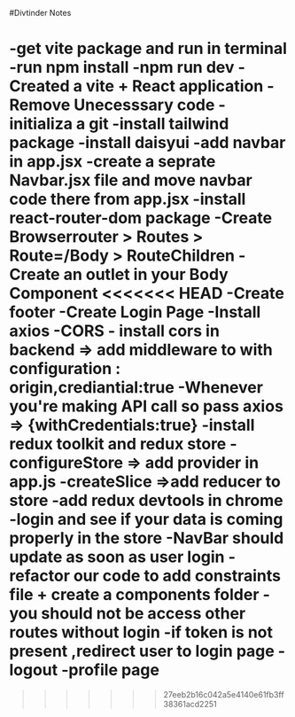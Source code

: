 #Divtinder Notes

-get vite package and run in terminal 
-run npm install
-npm run dev
-Created a vite + React application
-Remove Unecesssary code
-initializa a git
-install tailwind package
-install daisyui
-add navbar in app.jsx
-create a seprate Navbar.jsx file and move navbar code there from app.jsx
-install react-router-dom package
-Create Browserrouter > Routes > Route=/Body > RouteChildren
-Create an outlet in your Body Component 
<<<<<<< HEAD
-Create footer
-Create Login Page
-Install axios
-CORS - install cors in backend => add middleware to with configuration : origin,crediantial:true
-Whenever you're making API call so pass axios => {withCredentials:true}
-install redux toolkit and redux store
-configureStore => add provider in app.js 
-createSlice =>add reducer to store
-add redux devtools in chrome
-login and see if your data is coming properly in the store
-NavBar should update as soon as user login 
-refactor our code to add constraints file + create a components folder
-you should not be access other routes without login
-if token is not present ,redirect user to login page
-logout
-profile page
=======
>>>>>>> 27eeb2b16c042a5e4140e61fb3ff38361acd2251
